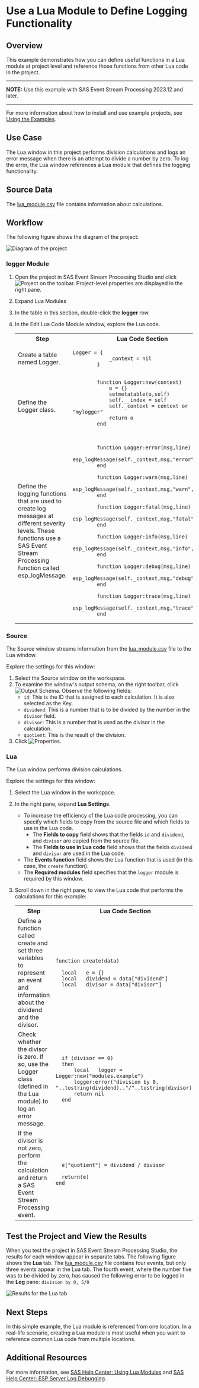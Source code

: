 # Use a Lua Module to Define Logging Functionality
## Overview
This example demonstrates how you can define useful functions in a Lua module at project level and reference those functions from other Lua code in the project.

---
**NOTE:**
Use this example with SAS Event Stream Processing 2023.12 and later. 

---

For more information about how to install and use example projects, see [Using the Examples](https://github.com/sassoftware/esp-studio-examples#using-the-examples). 

## Use Case

The Lua window in this project performs division calculations and logs an error message when there is an attempt to divide a number by zero. To log the error, the Lua window references a Lua module that defines the logging functionality. 

## Source Data
The [lua_module.csv](lua_module.csv) file contains information about calculations.

## Workflow
The following figure shows the diagram of the project:

![Diagram of the project](img/lua-module.png "Diagram of the project")

### logger Module
1. Open the project in SAS Event Stream Processing Studio and click ![Project](img/project-properties-button.png "Project") on the toolbar. Project-level properties are displayed in the right pane.
2. Expand Lua Modules
3. In the table in this section, double-click the **logger** row.
4. In the Edit Lua Code Module window, explore the Lua code.

    <table>
    <tr>
    <th>Step</th> <th>Lua Code Section</th>
    </tr>
    <tr>
    <td>Create a table named Logger.</td>
    <td>

      
    ```
   Logger = {
                _context = nil
            }

    ```

      
    </td>
    </tr>
    <tr>
    <td>Define the Logger class.</td>
    <td>

      
    ```
            function Logger:new(context)
                o = {}
                setmetatable(o,self)
                self.__index = self
                self._context = context or "mylogger"
                return o
            end
      
    ```

      
    </td>
    </tr>
    <tr>
    <td> Define the logging functions that are used to create log messages at different severity levels. These functions use a SAS Event Stream Processing function called esp_logMessage.</td>
    <td>


    ```
            function Logger:error(msg,line)
                esp_logMessage(self._context,msg,"error",line)
            end

            function Logger:warn(msg,line)
                esp_logMessage(self._context,msg,"warn",line)
            end

            function Logger:fatal(msg,line)
                esp_logMessage(self._context,msg,"fatal",line)
            end

            function Logger:info(msg,line)
                esp_logMessage(self._context,msg,"info",line)
            end

            function Logger:debug(msg,line)
                esp_logMessage(self._context,msg,"debug",line)
            end

            function Logger:trace(msg,line)
                esp_logMessage(self._context,msg,"trace",line)
            end

    ```


    </td>
    </tr>
    </table>

### Source

The Source window streams information from the [lua_module.csv](lua_module.csv) file to the Lua window.

Explore the settings for this window:
1. Select the Source window on the workspace. 
2. To examine the window's output schema, on the right toolbar, click ![Output Schema](img/output-schema-icon.png "Output schema"). Observe the following fields: 
   - `id`: This is the ID that is assigned to each calculation. It is also selected as the Key.
   - `dividend`: This is a number that is to be divided by the number in the `divisor` field.
   - `divisor`: This is a number that is used as the divisor in the calculation.
   - `quotient`: This is the result of the division.
3. Click ![Properties](img/show-properties-icon.png "Properties"). 

### Lua

The Lua window performs division calculations.

Explore the settings for this window:
1. Select the Lua window in the workspace.
2. In the right pane, expand **Lua Settings**.
   - To increase the efficiency of the Lua code processing, you can specify which fields to copy from the source file and which fields to use in the Lua code. 
     - The **Fields to copy** field shows that the fields `id` and `dividend`, and `divisor` are copied from the source file.
     - The **Fields to use in Lua code** field shows that the fields `dividend` and `divisor` are used in the Lua code.
   - The **Events function** field shows the Lua function that is used (in this case, the `create` function).
   - The **Required modules** field specifies that the `logger` module is required by this window. 
3. Scroll down in the right pane, to view the Lua code that performs the calculations for this example:
   
    <table>
    <tr>
    <th>Step</th> <th>Lua Code Section</th>
    </tr>
    <tr>
    <td>Define a function called create and set three variables to represent an event and information about the dividend and the divisor.</td>
    <td>

      
    ```
   function create(data)

      local   e = {}
      local   dividend = data["dividend"]
      local   divisor = data["divisor"]
    ```

      
    </td>
    </tr>
    <tr>
    <td> Check whether the divisor is zero. If so, use the Logger class (defined in the Lua module) to log an error message.</td>
    <td>


    ```
      if (divisor == 0)
      then
          local   logger = Logger:new("modules.example")
          logger:error("division by 0, "..tostring(dividend).."/"..tostring(divisor))
          return nil
      end
    ```


    </td>
    </tr>
    <tr>
    <td> If the divisor is not zero, perform the calculation and return a SAS Event Stream Processing event.</td>
    <td>


    ```
      e["quotient"] = dividend / divisor

      return(e)
    end
    ```


    </td>
    </tr>
    </table>


## Test the Project and View the Results

When you test the project in SAS Event Stream Processing Studio, the results for each window appear in separate tabs. The following figure shows the **Lua** tab. The [lua_module.csv](lua_module.csv) file contains four events, but only three events appear in the Lua tab. The fourth event, where the number five was to be divided by zero, has caused the following error to be logged in the **Log** pane: `division by 0, 5/0`

![Results for the Lua tab](img/Lua.png "Results for the Lua tab")

## Next Steps

In this simple example, the Lua module is referenced from one location. In a real-life scenario, creating a Lua module is most useful when you want to reference common Lua code from multiple locations.

## Additional Resources
For more information, see [SAS Help Center: Using Lua Modules](https://documentation.sas.com/?cdcId=espcdc&cdcVersion=default&docsetId=espcreatewindows&docsetTarget=p0y0gfmxu4xp0wn16tlo0jbqhyke.htm) and [SAS Help Center: ESP Server Log Debugging](https://documentation.sas.com/?cdcId=espcdc&cdcVersion=default&docsetId=espcreatewindows&docsetTarget=p0es0j4alwxukqn1fmpi24ndl12n.htm#n0oo3y1qdfl79bn1e2k0po0rmpvz).
